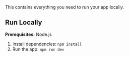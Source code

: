 <div align="center">
</div>


This contains everything you need to run your app locally.


## Run Locally

**Prerequisites:**  Node.js


1. Install dependencies:
   `npm install`
2. Run the app:
   `npm run dev`

